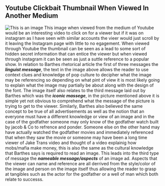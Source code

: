 ## Youtube Clickbait Thumbnail When Viewed In Another Medium
![This is an image](https://i.ytimg.com/vi/8MjDEuTuRD0/maxresdefault.jpg)
This image when viewed from the medium of Youtube would be an interesting video to click on for a viewer but if it was on instagram as I have seen with similar accounts the vieer would just scroll by it leaving the Instagram page with little to no egagement. When viewed through Youtube the thumbnail can be seen as a lead to some sort of hidden secret information that can entice the viewer but when viewed through instagram it can be seen as just a suttle reference to a popular show. In relation to Barthes rhetorical article the first of three messages the **_linguist message_**, the text in the image above allows the reader to use context clues and knowledge of pop culture to decipher what the image may be referencing so depending on what pint of view it is most likely going to explain what the image may partially be about along with the design of the font. The image itself also relates to the third message laid out by Barthes which was the **_iconic massege_**, in the picture mentioned above it is simple yet not obvious to comprehend what the message of the picture is trying to get to the viewer. Similarly, Barthes also believed the same concept to be true of all advertisements as well as the notion that an everyone must have a different knowledge or view of an image and in the case of the godfather someone may only know of the godfather watch built by jacob & Co to refrence and ponder. Someone else on the other hand may have actually watched the godfather movies and immediately referenced that when they saw the movie or someone may have been a long time viewer of Jake Trans video and thought of a video explainig how mobs/mafia make money, this is also the same as the cultural knowledge that Barthes says is required to read an image. This leads into the third type of message the **_nameable message/aspects_** of an image ad. Aspects that the viewer can name and reference are all derrived from the style/color of the image and person on the image itself thus allowing the reader to grasp at tangibles such as the actor for the godfather or a well of man which both relate to successs.

